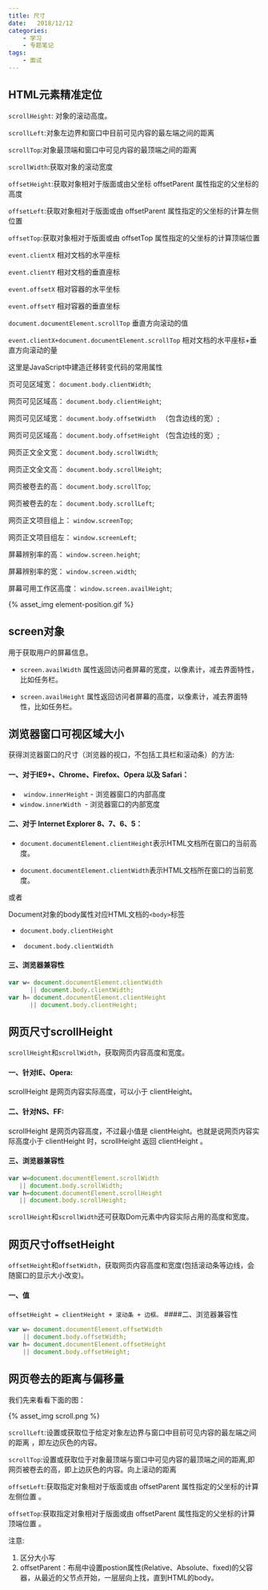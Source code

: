 ```yaml
---
title: 尺寸
date:   2018/12/12
categories: 
    - 学习
    - 专题笔记 
tags:
    - 面试
---
```

## HTML元素精准定位
``scrollHeight``: 对象的滚动高度。 

``scrollLeft``:对象左边界和窗口中目前可见内容的最左端之间的距离

``scrollTop``:对象最顶端和窗口中可见内容的最顶端之间的距离 

``scrollWidth``:获取对象的滚动宽度

``offsetHeight``:获取对象相对于版面或由父坐标 offsetParent 属性指定的父坐标的高度 

``offsetLeft``:获取对象相对于版面或由 offsetParent 属性指定的父坐标的计算左侧位置 

``offsetTop``:获取对象相对于版面或由 offsetTop 属性指定的父坐标的计算顶端位置 

``event.clientX`` 相对文档的水平座标 

``event.clientY`` 相对文档的垂直座标 

``event.offsetX`` 相对容器的水平坐标 

``event.offsetY`` 相对容器的垂直坐标 

``document.documentElement.scrollTop`` 垂直方向滚动的值 

``event.clientX+document.documentElement.scrollTop`` 相对文档的水平座标+垂直方向滚动的量

这里是JavaScript中建造迁移转变代码的常用属性

页可见区域宽： ``document.body.clientWidth``;

网页可见区域高： ``document.body.clientHeight``;

网页可见区域宽： ``document.body.offsetWidth ``  （包含边线的宽）;

网页可见区域高： ``document.body.offsetHeight`` （包含边线的宽）;

网页正文全文宽： ``document.body.scrollWidth``;

网页正文全文高： ``document.body.scrollHeight``;

网页被卷去的高： ``document.body.scrollTop``;

网页被卷去的左： ``document.body.scrollLeft``;

网页正文项目组上： ``window.screenTop``;

网页正文项目组左： ``window.screenLeft``;

屏幕辨别率的高： ``window.screen.height``;

屏幕辨别率的宽： ``window.screen.width``;

屏幕可用工作区高度： ``window.screen.availHeight``;

{% asset_img element-position.gif %}
## screen对象

用于获取用户的屏幕信息。

* ``screen.availWidth`` 属性返回访问者屏幕的宽度，以像素计，减去界面特性，比如任务栏。

* ``screen.availHeight`` 属性返回访问者屏幕的高度，以像素计，减去界面特性，比如任务栏。



## 浏览器窗口可视区域大小
获得浏览器窗口的尺寸（浏览器的视口，不包括工具栏和滚动条）的方法:
#### 一、对于IE9+、Chrome、Firefox、Opera 以及 Safari：

* `` window.innerHeight`` - 浏览器窗口的内部高度
*  ``window.innerWidth ``- 浏览器窗口的内部宽度

#### 二、对于 Internet Explorer 8、7、6、5：

* ``document.documentElement.clientHeight``表示HTML文档所在窗口的当前高度。

* ``document.documentElement.clientWidth``表示HTML文档所在窗口的当前宽度。

或者

Document对象的body属性对应HTML文档的``<body>``标签
* ``document.body.clientHeight``

* `` document.body.clientWidth``

#### 三、浏览器兼容性
```javascript
var w= document.documentElement.clientWidth
      || document.body.clientWidth;
var h= document.documentElement.clientHeight
      || document.body.clientHeight;
```

##  网页尺寸scrollHeight

``scrollHeight``和``scrollWidth``，获取网页内容高度和宽度。
#### 一、针对IE、Opera:
scrollHeight 是网页内容实际高度，可以小于 clientHeight。
#### 二、针对NS、FF:
scrollHeight 是网页内容高度，不过最小值是 clientHeight。也就是说网页内容实际高度小于 clientHeight 时，scrollHeight 返回 clientHeight 。
#### 三、浏览器兼容性
```javascript
var w=document.documentElement.scrollWidth
   || document.body.scrollWidth;
var h=document.documentElement.scrollHeight
   || document.body.scrollHeight;
```

``scrollHeight``和``scrollWidth``还可获取Dom元素中内容实际占用的高度和宽度。

## 网页尺寸offsetHeight
``offsetHeight``和``offsetWidth``，获取网页内容高度和宽度(包括滚动条等边线，会随窗口的显示大小改变)。
#### 一、值
``offsetHeight = clientHeight + 滚动条 + 边框。``
####二、浏览器兼容性
```javascript
var w= document.documentElement.offsetWidth
    || document.body.offsetWidth;
var h= document.documentElement.offsetHeight
    || document.body.offsetHeight;
```

## 网页卷去的距离与偏移量

我们先来看看下面的图：

{% asset_img scroll.png %}

``scrollLeft``:设置或获取位于给定对象左边界与窗口中目前可见内容的最左端之间的距离 ，即左边灰色的内容。

``scrollTop``:设置或获取位于对象最顶端与窗口中可见内容的最顶端之间的距离,即网页被卷去的高，即上边灰色的内容。向上滚动的距离

``offsetLeft``:获取指定对象相对于版面或由 offsetParent 属性指定的父坐标的计算左侧位置 。

``offsetTop``:获取指定对象相对于版面或由 offsetParent 属性指定的父坐标的计算顶端位置 。

注意:
1. 区分大小写
2. offsetParent：布局中设置postion属性(Relative、Absolute、fixed)的父容器，从最近的父节点开始，一层层向上找，直到HTML的body。
